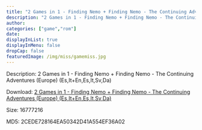 ```yaml
---
title: "2 Games in 1 - Finding Nemo + Finding Nemo - The Continuing Adventures (Europe) (Es,It+En,Es,It,Sv,Da)"
description: "2 Games in 1 - Finding Nemo + Finding Nemo - The Continuing Adventures (Europe) (Es,It+En,Es,It,Sv,Da)"
author: 
categories: ["game","rom"]
date: 
displayInList: true
displayInMenu: false
dropCap: false
featuredImage: /img/miss/gamemiss.jpg
---
```


Description: 2 Games in 1 - Finding Nemo + Finding Nemo - The Continuing Adventures (Europe) (Es,It+En,Es,It,Sv,Da)

Download: <a style="text-decoration:underline;" href="https://mega.nz/#!vHAmAKQI!HkFZaW3o-kodCWxP0Xm3ANiiauIGvfDuY2nu4SDoHGE" target = "_blank" rel = "nofollow" > 2 Games in 1 - Finding Nemo + Finding Nemo - The Continuing Adventures (Europe) (Es,It+En,Es,It,Sv,Da)</a>

Size: 16777216

MD5: 2CEDE728164EA50342D41A554EF36A02


